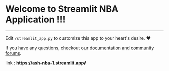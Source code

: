 # Welcome to Streamlit NBA Application !!!
--------
Edit `/streamlit_app.py` to customize this app to your heart's desire. :heart:

If you have any questions, checkout our [documentation](https://docs.streamlit.io) and [community
forums](https://discuss.streamlit.io).


link : **https://ash-nba-1.streamlit.app/**
